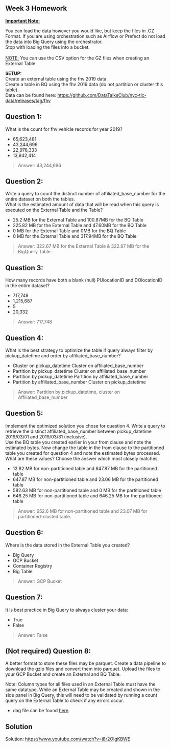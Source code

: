 ## Week 3 Homework

<b><u>Important Note:</b></u> <p>You can load the data however you would like, but keep the files in .GZ Format.
If you are using orchestration such as Airflow or Prefect do not load the data into Big Query using the orchestrator.</br>
Stop with loading the files into a bucket. </br></br>
<u>NOTE:</u> You can use the CSV option for the GZ files when creating an External Table</br>

<b>SETUP:</b></br>
Create an external table using the fhv 2019 data. </br>
Create a table in BQ using the fhv 2019 data (do not partition or cluster this table). </br>
Data can be found here: https://github.com/DataTalksClub/nyc-tlc-data/releases/tag/fhv </p>

## Question 1:

What is the count for fhv vehicle records for year 2019?

- 65,623,481
- 43,244,696
- 22,978,333
- 13,942,414

> Answer: 43,244,696

## Question 2:

Write a query to count the distinct number of affiliated_base_number for the entire dataset on both the tables.</br>
What is the estimated amount of data that will be read when this query is executed on the External Table and the Table?

- 25.2 MB for the External Table and 100.87MB for the BQ Table
- 225.82 MB for the External Table and 47.60MB for the BQ Table
- 0 MB for the External Table and 0MB for the BQ Table
- 0 MB for the External Table and 317.94MB for the BQ Table

> Answer: 322.67 MB for the External Table & 322.67 MB for the BigQuery Table.

## Question 3:

How many records have both a blank (null) PUlocationID and DOlocationID in the entire dataset?

- 717,748
- 1,215,687
- 5
- 20,332

> Answer: 717,748

## Question 4:

What is the best strategy to optimize the table if query always filter by pickup_datetime and order by affiliated_base_number?

- Cluster on pickup_datetime Cluster on affiliated_base_number
- Partition by pickup_datetime Cluster on affiliated_base_number
- Partition by pickup_datetime Partition by affiliated_base_number
- Partition by affiliated_base_number Cluster on pickup_datetime

> Answer: Partition by pickup_datetime, cluster on Affiliated_base_number

## Question 5:

Implement the optimized solution you chose for question 4. Write a query to retrieve the distinct affiliated_base_number between pickup_datetime 2019/03/01 and 2019/03/31 (inclusive).</br>
Use the BQ table you created earlier in your from clause and note the estimated bytes. Now change the table in the from clause to the partitioned table you created for question 4 and note the estimated bytes processed. What are these values? Choose the answer which most closely matches.

- 12.82 MB for non-partitioned table and 647.87 MB for the partitioned table
- 647.87 MB for non-partitioned table and 23.06 MB for the partitioned table
- 582.63 MB for non-partitioned table and 0 MB for the partitioned table
- 646.25 MB for non-partitioned table and 646.25 MB for the partitioned table

> Answer: 652.6 MB for non-partitioned table and 23.07 MB for partitioned-clusted table.

## Question 6:

Where is the data stored in the External Table you created?

- Big Query
- GCP Bucket
- Container Registry
- Big Table

> Answer: GCP Bucket

## Question 7:

It is best practice in Big Query to always cluster your data:

- True
- False

> Answer: False

## (Not required) Question 8:

A better format to store these files may be parquet. Create a data pipeline to download the gzip files and convert them into parquet. Upload the files to your GCP Bucket and create an External and BQ Table.

Note: Column types for all files used in an External Table must have the same datatype. While an External Table may be created and shown in the side panel in Big Query, this will need to be validated by running a count query on the External Table to check if any errors occur.

- dag file can be found [here](./dags/fhv_data_dag.py).

## Solution

Solution: https://www.youtube.com/watch?v=j8r2OigKBWE
